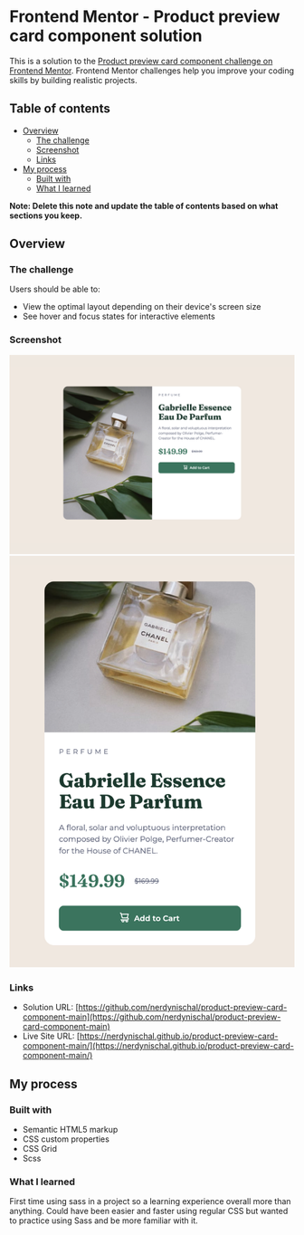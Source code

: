 # Frontend Mentor - Product preview card component solution

This is a solution to the [Product preview card component challenge on Frontend Mentor](https://www.frontendmentor.io/challenges/product-preview-card-component-GO7UmttRfa). Frontend Mentor challenges help you improve your coding skills by building realistic projects.

## Table of contents

- [Overview](#overview)
  - [The challenge](#the-challenge)
  - [Screenshot](#screenshot)
  - [Links](#links)
- [My process](#my-process)
  - [Built with](#built-with)
  - [What I learned](#what-i-learned)

**Note: Delete this note and update the table of contents based on what sections you keep.**

## Overview

### The challenge

Users should be able to:

- View the optimal layout depending on their device's screen size
- See hover and focus states for interactive elements

### Screenshot

![](./images/Screenshot%202025-05-16%20at%2016.25.06.png)
![](./images/Screenshot%202025-05-16%20at%2016.26.51.png)

### Links

- Solution URL: [https://github.com/nerdynischal/product-preview-card-component-main](https://github.com/nerdynischal/product-preview-card-component-main)
- Live Site URL: [https://nerdynischal.github.io/product-preview-card-component-main/](https://nerdynischal.github.io/product-preview-card-component-main/)

## My process

### Built with

- Semantic HTML5 markup
- CSS custom properties
- CSS Grid
- Scss

### What I learned

First time using sass in a project so a learning experience overall more than anything. Could have been easier and faster using regular CSS but wanted to practice using Sass and be more familiar with it.
